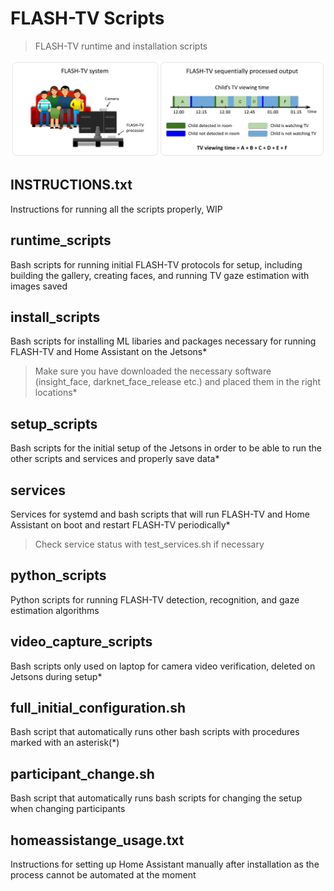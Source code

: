 # FLASH-TV Scripts

> FLASH-TV runtime and installation scripts

<img src="pngs/teaser_small.png"/>

## INSTRUCTIONS.txt
Instructions for running all the scripts properly, WIP

## runtime_scripts
Bash scripts for running initial FLASH-TV protocols for setup, including building the gallery, creating faces, and running TV gaze estimation with images saved

## install_scripts
Bash scripts for installing ML libaries and packages necessary for running FLASH-TV and Home Assistant on the Jetsons\*

> Make sure you have downloaded the necessary software (insight_face, darknet_face_release etc.) and placed them in the right locations\*

## setup_scripts
Bash scripts for the initial setup of the Jetsons in order to be able to run the other scripts and services and properly save data\*

## services
Services for systemd and bash scripts that will run FLASH-TV and Home Assistant on boot and restart FLASH-TV periodically\*

> Check service status with test_services.sh if necessary

## python_scripts
Python scripts for running FLASH-TV detection, recognition, and gaze estimation algorithms

## video_capture_scripts
Bash scripts only used on laptop for camera video verification, deleted on Jetsons during setup\*

## full_initial_configuration.sh
Bash script that automatically runs other bash scripts with procedures marked with an asterisk(\*)

## participant_change.sh 
Bash script that automatically runs bash scripts for changing the setup when changing participants

## homeassistange_usage.txt
Instructions for setting up Home Assistant manually after installation as the process cannot be automated at the moment

